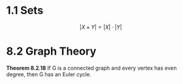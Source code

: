 # 1.1 Sets
$$|X \times Y| = |X| \cdot |Y|$$
# 8.2 Graph Theory

**Theorem 8.2.18**
If G is a connected graph and every vertex has even degree, then G has an Euler cycle.

